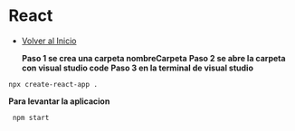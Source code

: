 # React
- [Volver al Inicio](../README.md)
  
  **Paso 1 se crea una carpeta nombreCarpeta**
  **Paso 2 se abre la carpeta con visual studio code**
  **Paso 3 en la terminal de visual studio**
```react
npx create-react-app .
```
 **Para levantar la aplicacion**
 ```react
  npm start  
```
